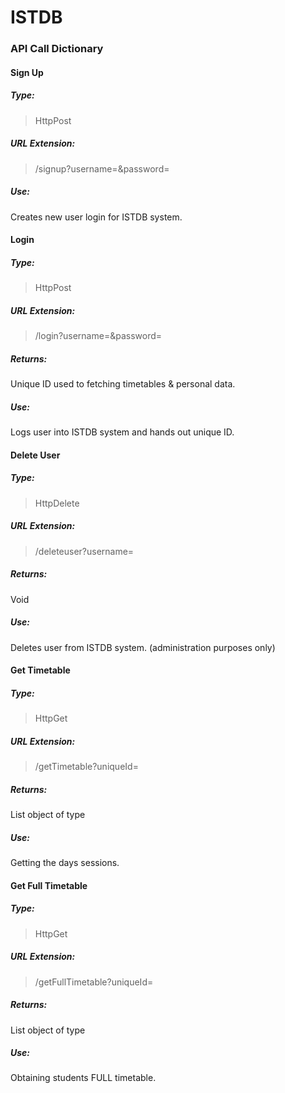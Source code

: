 # ISTDB

### API Call Dictionary

#### Sign Up

##### Type:

> HttpPost

##### URL Extension:

> /signup?username=<insertusernamehere>&password=<insertpasswordhere>

##### Use:

Creates new user login for ISTDB system.

#### Login

##### Type:

> HttpPost

##### URL Extension:

> /login?username=<insertusernamehere>&password=<insertpasswordhere>

##### Returns:

Unique ID used to fetching timetables & personal data.

##### Use:

Logs user into ISTDB system and hands out unique ID.

#### Delete User

##### Type:

> HttpDelete

##### URL Extension:

> /deleteuser?username=<insertusertobedeletedhere>

##### Returns:

Void

##### Use:

Deletes user from ISTDB system. (administration purposes only)

#### Get Timetable

##### Type:

> HttpGet

##### URL Extension:

> /getTimetable?uniqueId=<insertuniqueidhere>

##### Returns:

List object of type <classList> 

##### Use:

Getting the days sessions.

#### Get Full Timetable

##### Type:

> HttpGet

##### URL Extension:

> /getFullTimetable?uniqueId=<insertuniqueidhere>

##### Returns:

List object of type <classList>

##### Use:

Obtaining students FULL timetable.

